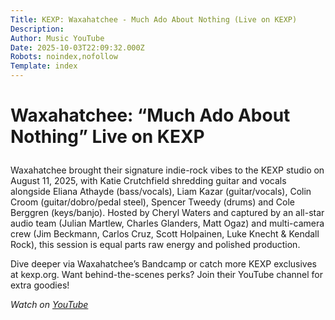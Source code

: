 ```yaml
---
Title: KEXP: Waxahatchee - Much Ado About Nothing (Live on KEXP)
Description: 
Author: Music YouTube
Date: 2025-10-03T22:09:32.000Z
Robots: noindex,nofollow
Template: index
---
```

<h1>
  
  
  Waxahatchee: “Much Ado About Nothing” Live on KEXP
</h1>

<p>Waxahatchee brought their signature indie-rock vibes to the KEXP studio on August 11, 2025, with Katie Crutchfield shredding guitar and vocals alongside Eliana Athayde (bass/vocals), Liam Kazar (guitar/vocals), Colin Croom (guitar/dobro/pedal steel), Spencer Tweedy (drums) and Cole Berggren (keys/banjo). Hosted by Cheryl Waters and captured by an all-star audio team (Julian Martlew, Charles Glanders, Matt Ogaz) and multi-camera crew (Jim Beckmann, Carlos Cruz, Scott Holpainen, Luke Knecht &amp; Kendall Rock), this session is equal parts raw energy and polished production.</p>

<p>Dive deeper via Waxahatchee’s Bandcamp or catch more KEXP exclusives at kexp.org. Want behind-the-scenes perks? Join their YouTube channel for extra goodies!</p>

<p><em>Watch on <a href="https://www.youtube.com/watch?v=fNDciGsD-Tg" rel="noopener noreferrer">YouTube</a></em></p>

